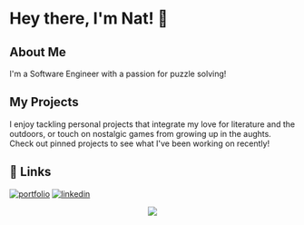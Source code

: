 # Hey there, I'm Nat! 👋

## About Me
I'm a Software Engineer with a passion for puzzle solving!

## My Projects

I enjoy tackling personal projects that integrate my love for literature and the outdoors, or touch on nostalgic games from growing up in the aughts. Check out pinned projects to see what I've been working on recently!

## 🔗 Links
[![portfolio](https://img.shields.io/badge/my_portfolio-000?style=for-the-badge&logo=ko-fi&logoColor=white)]()
[![linkedin](https://img.shields.io/badge/linkedin-0A66C2?style=for-the-badge&logo=linkedin&logoColor=white)](https://www.linkedin.com/in/nathaniel-rose-b53a971a7)
<div align='center'>
<img src='https://github.com/user-attachments/assets/acc93276-db89-4af9-81a6-405bc7c432c7' />
</div>




<!-- 📈 my github stats
<p align="center"> <img src="https://github-readme-stats.vercel.app/api?username=Nathaniel-T-Rose&show_icons=true&theme=gotham" alt="natrose" />
-->

<!--
**Nathaniel-T-Rose/Nathaniel-T-Rose** is a ✨ _special_ ✨ repository because its `README.md` (this file) appears on your GitHub profile.

Here are some ideas to get you started:

- 🔭 I’m currently working on ...
- 🌱 I’m currently learning ...
- 👯 I’m looking to collaborate on ...
- 🤔 I’m looking for help with ...
- 💬 Ask me about ...
- 📫 How to reach me: ...
- 😄 Pronouns: ...
- ⚡ Fun fact: ...
-->
